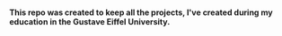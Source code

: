 #### This repo was created to keep all the projects, I've created during my education in the Gustave Eiffel University.
